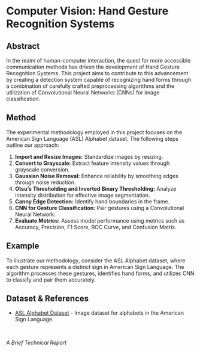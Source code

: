 # Computer Vision: Hand Gesture Recognition Systems

## Abstract
In the realm of human-computer interaction, the quest for more accessible communication methods has driven the development of Hand Gesture Recognition Systems. This project aims to contribute to this advancement by creating a detection system capable of recognizing hand forms through a combination of carefully crafted preprocessing algorithms and the utilization of Convolutional Neural Networks (CNNs) for image classification.

## Method
The experimental methodology employed in this project focuses on the American Sign Language (ASL) Alphabet dataset. The following steps outline our approach:

1. **Import and Resize Images:** Standardize images by resizing.
2. **Convert to Grayscale:** Extract feature intensity values through grayscale conversion.
3. **Gaussian Noise Removal:** Enhance reliability by smoothing edges through noise reduction.
4. **Otsu’s Thresholding and Inverted Binary Thresholding:** Analyze intensity distribution for effective image segmentation.
5. **Canny Edge Detection:** Identify hand boundaries in the frame.
6. **CNN for Gesture Classification:** Pair gestures using a Convolutional Neural Network.
7. **Evaluate Metrics:** Assess model performance using metrics such as Accuracy, Precision, F1 Score, ROC Curve, and Confusion Matrix.

## Example
To illustrate our methodology, consider the ASL Alphabet dataset, where each gesture represents a distinct sign in American Sign Language. The algorithm processes these gestures, identifies hand forms, and utilizes CNN to classify and pair them accurately.

## Dataset & References
- [ASL Alphabet Dataset](https://www.kaggle.com/datasets/grassknoted/asl-alphabet/data) - Image dataset for alphabets in the American Sign Language.

<br>

*A Brief Technical Report*